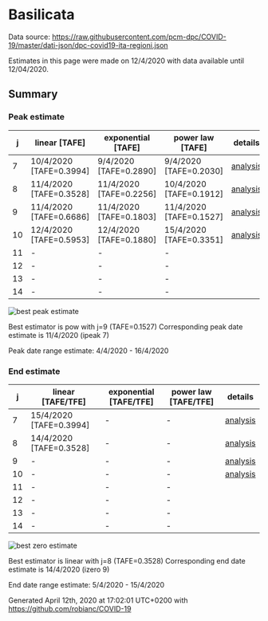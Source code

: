 # Basilicata


Data source: https://raw.githubusercontent.com/pcm-dpc/COVID-19/master/dati-json/dpc-covid19-ita-regioni.json

Estimates in this page were made on 12/4/2020 with data available until 12/04/2020.


## Summary 

### Peak estimate 
|j|linear [TAFE]|exponential [TAFE]|power law [TAFE]|details|
|---|----|-----------|---------|-------|
|7|10/4/2020 [TAFE=0.3994]|9/4/2020 [TAFE=0.2890]|9/4/2020 [TAFE=0.2030]|[analysis](COVID-19_basilicata_j7_2020-04-12.md)|
|8|11/4/2020 [TAFE=0.3528]|11/4/2020 [TAFE=0.2256]|10/4/2020 [TAFE=0.1912]|[analysis](COVID-19_basilicata_j8_2020-04-12.md)|
|9|11/4/2020 [TAFE=0.6686]|11/4/2020 [TAFE=0.1803]|11/4/2020 [TAFE=0.1527]|[analysis](COVID-19_basilicata_j9_2020-04-12.md)|
|10|12/4/2020 [TAFE=0.5953]|12/4/2020 [TAFE=0.1880]|15/4/2020 [TAFE=0.3351]|[analysis](COVID-19_basilicata_j10_2020-04-12.md)|
|11|-|-|-||
|12|-|-|-||
|13|-|-|-||
|14|-|-|-||

![best peak estimate](COVID-19_basilicata_j9_2020-04-12.png)

Best estimator is pow with j=9 (TAFE=0.1527)
Corresponding peak date estimate is 11/4/2020 (ipeak 7)


Peak date range estimate: 4/4/2020 - 16/4/2020

### End estimate 
|j|linear [TAFE/TFE]|exponential [TAFE/TFE]|power law [TAFE/TFE]|details|
|---|----|-----------|---------|-------|
|7|15/4/2020 [TAFE=0.3994]|-|-|[analysis](COVID-19_basilicata_j7_2020-04-12.md)|
|8|14/4/2020 [TAFE=0.3528]|-|-|[analysis](COVID-19_basilicata_j8_2020-04-12.md)|
|9|-|-|-|[analysis](COVID-19_basilicata_j9_2020-04-12.md)|
|10|-|-|-|[analysis](COVID-19_basilicata_j10_2020-04-12.md)|
|11|-|-|-||
|12|-|-|-||
|13|-|-|-||
|14|-|-|-||

![best zero estimate](COVID-19_basilicata_j8_2020-04-12.png)

Best estimator is linear with j=8 (TAFE=0.3528)
Corresponding end date estimate is 14/4/2020 (izero 9)


End date range estimate: 5/4/2020 - 15/4/2020

Generated April 12th, 2020 at 17:02:01 UTC+0200 with https://github.com/robianc/COVID-19

